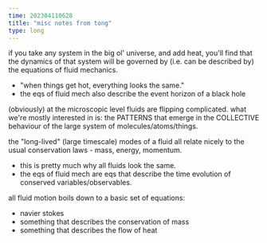 ```yaml
---
time: 202304110628
title: "misc notes from tong"
type: long
---
```


if you take any system in the big ol' universe, and add heat, you'll find that 
the dynamics of that system will be governed by (i.e. can be described by) the 
equations of fluid mechanics. 
  - "when things get hot, everything looks the same."
  - the eqs of fluid mech also describe the event horizon of a black hole

(obviously) at the microscopic level fluids are flipping complicated. what we're 
mostly interested in is: the PATTERNS that emerge in the COLLECTIVE behaviour of 
the large system of molecules/atoms/things. 

the "long-lived" (large timescale) modes of a fluid all relate nicely to the 
usual conservation laws - mass, energy, momentum.
  - this is pretty much why all fluids look the same.
  - the eqs of fluid mech are eqs that describe the time evolution of conserved 
    variables/observables.

all fluid motion boils down to a basic set of equations:
  - navier stokes
  - something that describes the conservation of mass
  - something that describes the flow of heat

